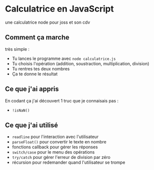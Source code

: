 # Calculatrice en JavaScript

une calculatrice node pour joss et son cdv

## Comment ça marche

très simple :
- Tu lances le programme avec `node calculatrice.js`
- Tu choisis l'opération (addition, soustraction, multiplication, division)
- Tu rentres tes deux nombres
- Ça te donne le résultat

## Ce que j'ai appris

En codant ça j'ai découvert 1 truc que je connaisais pas :

- `!isNaN()`

## Ce que j'ai utilisé

- `readline` pour l'interaction avec l'utilisateur
- `parseFloat()` pour convertir le texte en nombre
- fonctions callback pour gérer les réponses
- `switch/case` pour le menu des opérations
- `try/catch` pour gérer l'erreur de division par zéro
- récursion pour redemander quand l'utilisateur se trompe